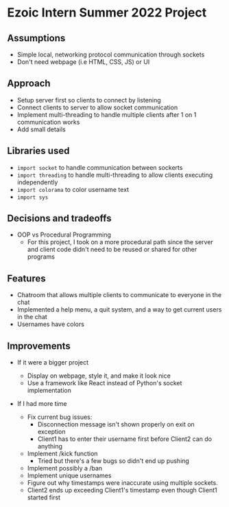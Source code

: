 # Ezoic Intern Summer 2022 Project 

## Assumptions
 - Simple local, networking protocol communication through sockets 
 - Don't need webpage (i.e HTML, CSS, JS) or UI

## Approach
 - Setup server first so clients to connect by listening
 - Connect clients to server to allow socket communication
 - Implement multi-threading to handle multiple clients after 1 on 1 communication works
 - Add small details 

## Libraries used
 - `import socket` to handle communication between sockerts
 - `import threading` to handle multi-threading to allow clients executing independently
 - `import colorama` to color username text
 - `import sys` 

## Decisions and tradeoffs 
 - OOP vs Procedural Programming
   - For this project, I took on a more procedural path since the server and client code didn't need to be reused or shared for other programs

## Features 
 - Chatroom that allows multiple clients to communicate to everyone in the chat
 - Implemented a help menu, a quit system, and a way to get current users in the chat
 - Usernames have colors

## Improvements
 - If it were a bigger project
   - Display on webpage, style it, and make it look nice 
   - Use a framework like React instead of Python's socket implementation
 
 - If I had more time
   - Fix current bug issues:
     - Disconnection message isn't shown properly on exit on exception
     - Client1 has to enter their username first before Client2 can do anything
   - Implement /kick function
     - Tried but there's a few bugs so didn't end up pushing
    - Implement possibly a /ban
    - Implement unique usernames
    - Figure out why timestamps were inaccurate using multiple sockets.
     - Client2 ends up exceeding Client1's timestamp even though Client1 started first